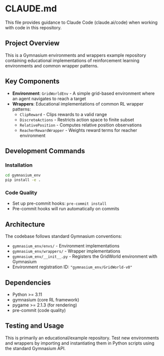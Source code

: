 # CLAUDE.md

This file provides guidance to Claude Code (claude.ai/code) when working with code in this repository.

## Project Overview

This is a Gymnasium environments and wrappers example repository containing educational implementations of reinforcement learning environments and common wrapper patterns.

## Key Components

- **Environment**: `GridWorldEnv` - A simple grid-based environment where an agent navigates to reach a target
- **Wrappers**: Educational implementations of common RL wrapper patterns:
  - `ClipReward` - Clips rewards to a valid range
  - `DiscreteActions` - Restricts action space to finite subset
  - `RelativePosition` - Computes relative position observations
  - `ReacherRewardWrapper` - Weights reward terms for reacher environment

## Development Commands

### Installation
```bash
cd gymnasium_env
pip install -e .
```

### Code Quality
- Set up pre-commit hooks: `pre-commit install`
- Pre-commit hooks will run automatically on commits

## Architecture

The codebase follows standard Gymnasium conventions:

- `gymnasium_env/envs/` - Environment implementations
- `gymnasium_env/wrappers/` - Wrapper implementations  
- `gymnasium_env/__init__.py` - Registers the GridWorld environment with Gymnasium
- Environment registration ID: `"gymnasium_env/GridWorld-v0"`

## Dependencies

- Python >= 3.11
- gymnasium (core RL framework)
- pygame >= 2.1.3 (for rendering)
- pre-commit (code quality)

## Testing and Usage

This is primarily an educational/example repository. Test new environments and wrappers by importing and instantiating them in Python scripts using the standard Gymnasium API.